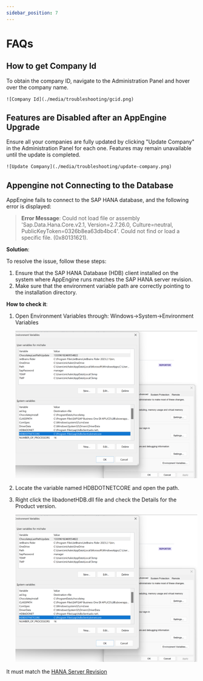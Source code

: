 ```yaml
---
sidebar_position: 7
---
```


# FAQs

## How to get Company Id

To obtain the company ID, navigate to the Administration Panel and hover over the company name.

    ![Company Id](./media/troubleshooting/gcid.png)

## Features are Disabled after an AppEngine Upgrade

Ensure all your companies are fully updated by clicking "Update Company" in the Administration Panel for each one. Features may remain unavailable until the update is completed.

    ![Update Company](./media/troubleshooting/update-company.png)

## Appengine not Connecting to the Database

AppEngine fails to connect to the SAP HANA database, and the following error is displayed:

>**Error Message**: Could not load file or assembly 'Sap.Data.Hana.Core.v2.1, Version=2.7.26.0, Culture=neutral, PublicKeyToken=0326b8ea63db4bc4'. Could not find or load a specific file. (0x80131621).

**Solution**:

To resolve the issue, follow these steps:

1. Ensure that the SAP HANA Database (HDB) client installed on the system where AppEngine runs matches the SAP HANA server revision.
2. Make sure that the environment variable path are correctly pointing to the installation directory.

**How to check it**:

1. Open Environment Variables through: Windows->System->Environment Variables

    ![System Variable](./media/troubleshooting/system-variable.png)

2. Locate the variable named HDBDOTNETCORE and open the path.
3. Right click the libadonetHDB.dll file and check the Details for the Product version.

    ![Product Version](./media/troubleshooting/product-version.png)

It must match the [HANA Server Revision](https://help.sap.com/docs/SAP_BUSINESS_ONE_ADMIN_GUIDE_HANA/1a2fc202f7f64336abf9fbc957d9b9ba/13c43452877d4feaad4dbd661d15d9bb.html)
